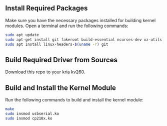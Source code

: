 ## Install Required Packages
Make sure you have the necessary packages installed for building kernel modules. Open a terminal and run the following commands:

```bash
sudo apt update
sudo apt-get install git fakeroot build-essential ncurses-dev xz-utils libssl-dev bc flex libelf-dev bison libncurses5-dev libncursesw5-dev
sudo apt install linux-headers-$(uname -r) git
```

## Build Required Driver from Sources
Download this repo to your kria kv260.

## Build and Install the Kernel Module
Run the following commands to build and install the kernel module:

```bash
make
sudo insmod usbserial.ko
sudo insmod cp210x.ko
```
